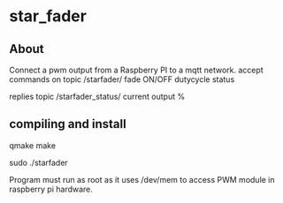 # star_fader
## About
Connect a pwm output from a Raspberry PI to a mqtt network.
accept commands on topic /starfader/ 
   fade ON/OFF <int>
   dutycycle <uint>
   status

replies
  topic /starfader_status/
  current output %

## compiling and install
qmake
make

sudo ./starfader

Program must run as root as it uses /dev/mem to access PWM module in raspberry pi hardware.

